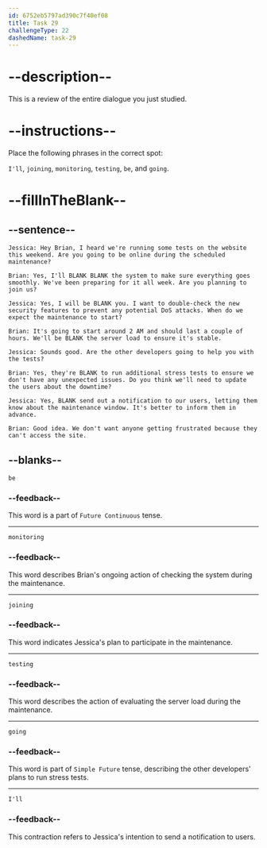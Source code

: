 ```yaml
---
id: 6752eb5797ad390c7f40ef08
title: Task 29
challengeType: 22
dashedName: task-29
---
```


<!-- REVIEW -->

# --description--

This is a review of the entire dialogue you just studied.

# --instructions--

Place the following phrases in the correct spot:

`I'll`, `joining`, `monitoring`, `testing`, `be`, and `going`.

# --fillInTheBlank--

## --sentence--

`Jessica: Hey Brian, I heard we're running some tests on the website this weekend. Are you going to be online during the scheduled maintenance?`

`Brian: Yes, I'll BLANK BLANK the system to make sure everything goes smoothly. We've been preparing for it all week. Are you planning to join us?`

`Jessica: Yes, I will be BLANK you. I want to double-check the new security features to prevent any potential DoS attacks. When do we expect the maintenance to start?`

`Brian: It's going to start around 2 AM and should last a couple of hours. We'll be BLANK the server load to ensure it's stable.`

`Jessica: Sounds good. Are the other developers going to help you with the tests?`

`Brian: Yes, they're BLANK to run additional stress tests to ensure we don't have any unexpected issues. Do you think we'll need to update the users about the downtime?`

`Jessica: Yes, BLANK send out a notification to our users, letting them know about the maintenance window. It's better to inform them in advance.`

`Brian: Good idea. We don't want anyone getting frustrated because they can't access the site.`

## --blanks--

`be`

### --feedback--

This word is a part of `Future Continuous` tense.

---

`monitoring`

### --feedback--

This word describes Brian's ongoing action of checking the system during the maintenance.

---

`joining`

### --feedback--

This word indicates Jessica's plan to participate in the maintenance.

---

`testing`

### --feedback--

This word describes the action of evaluating the server load during the maintenance.

---

`going`

### --feedback--

This word is part of `Simple Future` tense, describing the other developers' plans to run stress tests.

---

`I'll`

### --feedback--

This contraction refers to Jessica's intention to send a notification to users.

